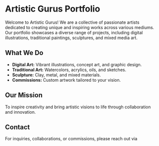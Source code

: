 # Artistic Gurus Portfolio

Welcome to Artistic Gurus! We are a collective of passionate artists dedicated to creating unique and inspiring works across various mediums. Our portfolio showcases a diverse range of projects, including digital illustrations, traditional paintings, sculptures, and mixed media art.

## What We Do

- **Digital Art:** Vibrant illustrations, concept art, and graphic design.
- **Traditional Art:** Watercolors, acrylics, oils, and sketches.
- **Sculpture:** Clay, metal, and mixed materials.
- **Commissions:** Custom artwork tailored to your vision.

## Our Mission

To inspire creativity and bring artistic visions to life through collaboration and innovation.

## Contact

For inquiries, collaborations, or commissions, please reach out via